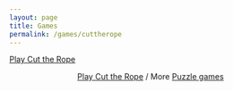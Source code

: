 ```yaml
---
layout: page
title: Games
permalink: /games/cuttherope
---
```

<head>
<link rel="stylesheet" type="text/css" href="games.css">
</head>

<!-- Place this code where you'd like the game to appear -->
<div class="miniclip-game-embed" data-game-name="cut-the-rope" data-theme="0" data-width="1024" data-height="576" data-language="en"><a href="http://www.miniclip.com/games/cut-the-rope/">Play Cut the Rope</a></div>
<p style="text-align:center;"><a href="http://www.miniclip.com/games/cut-the-rope/" target="_blank">Play Cut the Rope</a> / More <a href="http://www.miniclip.com/games/genre-1/" target="_blank">Puzzle games</a></p>

<!-- Insert this code before your </body> tag -->
<script src="//static.miniclipcdn.com/js/game-embed.js"></script>
